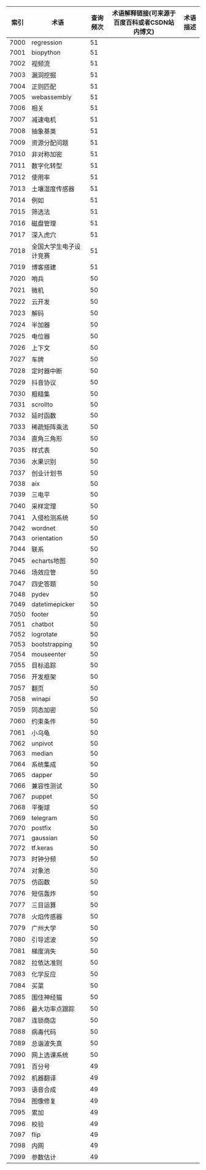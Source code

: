| 索引   | 术语             | 查询频次 | 术语解释链接(可来源于百度百科或者CSDN站内博文) | 术语描述 |
| ---- | -------------- | ---- | -------------------------- | ---- |
| 7000 | regression     | 51   |                            |      |
| 7001 | biopython      | 51   |                            |      |
| 7002 | 视频流            | 51   |                            |      |
| 7003 | 漏洞挖掘           | 51   |                            |      |
| 7004 | 正则匹配           | 51   |                            |      |
| 7005 | webassembly    | 51   |                            |      |
| 7006 | 相关             | 51   |                            |      |
| 7007 | 减速电机           | 51   |                            |      |
| 7008 | 抽象基类           | 51   |                            |      |
| 7009 | 资源分配问题         | 51   |                            |      |
| 7010 | 非对称加密          | 51   |                            |      |
| 7011 | 数字化转型          | 51   |                            |      |
| 7012 | 使用率            | 51   |                            |      |
| 7013 | 土壤湿度传感器        | 51   |                            |      |
| 7014 | 例如             | 51   |                            |      |
| 7015 | 筛选法            | 51   |                            |      |
| 7016 | 磁盘管理           | 51   |                            |      |
| 7017 | 深入虎穴           | 51   |                            |      |
| 7018 | 全国大学生电子设计竞赛    | 51   |                            |      |
| 7019 | 博客搭建           | 51   |                            |      |
| 7020 | 哨兵             | 50   |                            |      |
| 7021 | 微机             | 50   |                            |      |
| 7022 | 云开发            | 50   |                            |      |
| 7023 | 解码             | 50   |                            |      |
| 7024 | 半加器            | 50   |                            |      |
| 7025 | 电位器            | 50   |                            |      |
| 7026 | 上下文            | 50   |                            |      |
| 7027 | 车牌             | 50   |                            |      |
| 7028 | 定时器中断          | 50   |                            |      |
| 7029 | 抖音协议           | 50   |                            |      |
| 7030 | 粗糙集            | 50   |                            |      |
| 7031 | scrollto       | 50   |                            |      |
| 7032 | 延时函数           | 50   |                            |      |
| 7033 | 稀疏矩阵乘法         | 50   |                            |      |
| 7034 | 直角三角形          | 50   |                            |      |
| 7035 | 样式表            | 50   |                            |      |
| 7036 | 水果识别           | 50   |                            |      |
| 7037 | 创业计划书          | 50   |                            |      |
| 7038 | aix            | 50   |                            |      |
| 7039 | 三电平            | 50   |                            |      |
| 7040 | 采样定理           | 50   |                            |      |
| 7041 | 入侵检测系统         | 50   |                            |      |
| 7042 | wordnet        | 50   |                            |      |
| 7043 | orientation    | 50   |                            |      |
| 7044 | 联系             | 50   |                            |      |
| 7045 | echarts地图      | 50   |                            |      |
| 7046 | 场效应管           | 50   |                            |      |
| 7047 | 四史答题           | 50   |                            |      |
| 7048 | pydev          | 50   |                            |      |
| 7049 | datetimepicker | 50   |                            |      |
| 7050 | footer         | 50   |                            |      |
| 7051 | chatbot        | 50   |                            |      |
| 7052 | logrotate      | 50   |                            |      |
| 7053 | bootstrapping  | 50   |                            |      |
| 7054 | mouseenter     | 50   |                            |      |
| 7055 | 目标追踪           | 50   |                            |      |
| 7056 | 开发框架           | 50   |                            |      |
| 7057 | 翻页             | 50   |                            |      |
| 7058 | winapi         | 50   |                            |      |
| 7059 | 同态加密           | 50   |                            |      |
| 7060 | 约束条件           | 50   |                            |      |
| 7061 | 小乌龟            | 50   |                            |      |
| 7062 | unpivot        | 50   |                            |      |
| 7063 | median         | 50   |                            |      |
| 7064 | 系统集成           | 50   |                            |      |
| 7065 | dapper         | 50   |                            |      |
| 7066 | 兼容性测试          | 50   |                            |      |
| 7067 | puppet         | 50   |                            |      |
| 7068 | 平衡球            | 50   |                            |      |
| 7069 | telegram       | 50   |                            |      |
| 7070 | postfix        | 50   |                            |      |
| 7071 | gaussian       | 50   |                            |      |
| 7072 | tf.keras       | 50   |                            |      |
| 7073 | 时钟分频           | 50   |                            |      |
| 7074 | 对象池            | 50   |                            |      |
| 7075 | 仿函数            | 50   |                            |      |
| 7076 | 短信轰炸           | 50   |                            |      |
| 7077 | 三目运算           | 50   |                            |      |
| 7078 | 火焰传感器          | 50   |                            |      |
| 7079 | 广州大学           | 50   |                            |      |
| 7080 | 引导滤波           | 50   |                            |      |
| 7081 | 梯度消失           | 50   |                            |      |
| 7082 | 拉依达准则          | 50   |                            |      |
| 7083 | 化学反应           | 50   |                            |      |
| 7084 | 买菜             | 50   |                            |      |
| 7085 | 围住神经猫          | 50   |                            |      |
| 7086 | 最大功率点跟踪        | 50   |                            |      |
| 7087 | 连锁商店           | 50   |                            |      |
| 7088 | 病毒代码           | 50   |                            |      |
| 7089 | 总谐波失真          | 50   |                            |      |
| 7090 | 网上选课系统         | 50   |                            |      |
| 7091 | 百分号            | 49   |                            |      |
| 7092 | 机器翻译           | 49   |                            |      |
| 7093 | 语音合成           | 49   |                            |      |
| 7094 | 图像修复           | 49   |                            |      |
| 7095 | 累加             | 49   |                            |      |
| 7096 | 校验             | 49   |                            |      |
| 7097 | flip           | 49   |                            |      |
| 7098 | 内网             | 49   |                            |      |
| 7099 | 参数估计           | 49   |                            |      |
